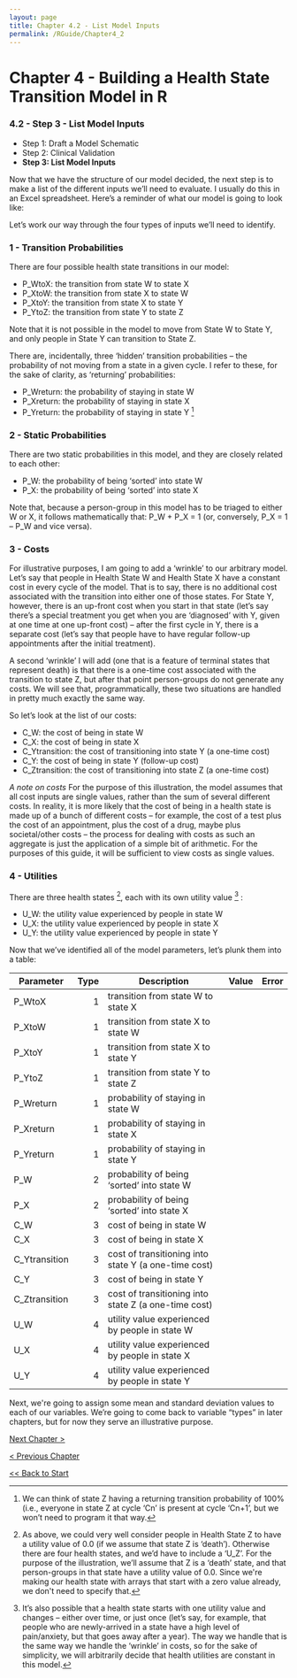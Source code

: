 ```yaml
---
layout: page
title: Chapter 4.2 - List Model Inputs
permalink: /RGuide/Chapter4_2
---
```


# Chapter 4 - Building a Health State Transition Model in R
### 4.2 - Step 3 - List Model Inputs
- Step 1: Draft a Model Schematic
- Step 2: Clinical Validation
- **Step 3: List Model Inputs**

Now that we have the structure of our model decided, the next step is to make a list of the different inputs we’ll need to evaluate. I usually do this in an Excel spreadsheet. Here’s a reminder of what our model is going to look like:
 
Let’s work our way through the four types of inputs we’ll need to identify.

### 1 -	Transition Probabilities
There are four possible health state transitions in our model:
-	P_WtoX: the transition from state W to state X
-	P_XtoW: the transition from state X to state W
-	P_XtoY: the transition from state X to state Y
-	P_YtoZ: the transition from state Y to state Z

Note that it is not possible in the model to move from State W to State Y, and only people in State Y can transition to State Z.

There are, incidentally, three ‘hidden’ transition probabilities – the probability of not moving from a state in a given cycle. I refer to these, for the sake of clarity, as ‘returning’ probabilities:

-	P_Wreturn: the probability of staying in state W
-	P_Xreturn: the probability of staying in state X
-	P_Yreturn: the probability of staying in state Y [^1]

[^1]: We can think of state Z having a returning transition probability of 100% (i.e., everyone in state Z at cycle ‘Cn’ is present at cycle ‘Cn+1’, but we won’t need to program it that way.

### 2 -	Static Probabilities
There are two static probabilities in this model, and they are closely related to each other:
-	P_W: the probability of being ‘sorted’ into state W
-	P_X: the probability of being ‘sorted’ into state X

Note that, because a person-group in this model has to be triaged to either W or X, it follows mathematically that: P_W + P_X = 1 (or, conversely, P_X = 1 – P_W and vice versa).

### 3 -	Costs
For illustrative purposes, I am going to add a ‘wrinkle’ to our arbitrary model. Let’s say that people in Health State W and Health State X have a constant cost in every cycle of the model. That is to say, there is no additional cost associated with the transition into either one of those states. For State Y, however, there is an up-front cost when you start in that state (let’s say there’s a special treatment you get when you are ‘diagnosed’ with Y, given at one time at one up-front cost) – after the first cycle in Y, there is a separate cost (let’s say that people have to have regular follow-up appointments after the initial treatment).

A second ‘wrinkle’ I will add (one that is a feature of terminal states that represent death) is that there is a one-time cost associated with the transition to state Z, but after that point person-groups do not generate any costs. We will see that, programmatically, these two situations are handled in pretty much exactly the same way.
 
So let’s look at the list of our costs:
-	C_W: the cost of being in state W
-	C_X: the cost of being in state X
-	C_Ytransition: the cost of transitioning into state Y (a one-time cost)
-	C_Y: the cost of being in state Y (follow-up cost)
-	C_Ztransition: the cost of transitioning into state Z (a one-time cost)

*A note on costs*
For the purpose of this illustration, the model assumes that all cost inputs are single values, rather than the sum of several different costs. In reality, it is more likely that the cost of being in a health state is made up of a bunch of different costs – for example, the cost of a test plus the cost of an appointment, plus the cost of a drug, maybe plus societal/other costs – the process for dealing with costs as such an aggregate is just the application of a simple bit of arithmetic. For the purposes of this guide, it will be sufficient to view costs as single values.

### 4 -	Utilities
There are three health states [^2], each with its own utility value [^3] :
-	U_W: the utility value experienced by people in state W
-	U_X: the utility value experienced by people in state X
-	U_Y: the utility value experienced by people in state Y

[^2]: As above, we could very well consider people in Health State Z to have a utility value of 0.0 (if we assume that state Z is ‘death’). Otherwise there are four health states, and we’d have to include a ‘U_Z’. For the purpose of the illustration, we’ll assume that Z is a ‘death’ state, and that person-groups in that state have a utility value of 0.0. Since we're making our health state with arrays that start with a zero value already, we don't need to specify that.

[^3]: It’s also possible that a health state starts with one utility value and changes – either over time, or just once (let’s say, for example, that people who are newly-arrived in a state have a high level of pain/anxiety, but that goes away after a year). The way we handle that is the same way we handle the ‘wrinkle’ in costs, so for the sake of simplicity, we will arbitrarily decide that health utilities are constant in this model.

Now that we’ve identified all of the model parameters, let’s plunk them into a table: 

| Parameter | Type | Description | Value | Error |
| --------- |-----:| ------------| ----- | ----- |
| P_WtoX    | 1 | transition from state W to state X | | |
| P_XtoW	| 1	| transition from state X to state W | | |			
| P_XtoY	| 1 | transition from state X to state Y | | |
| P_YtoZ	| 1	| transition from state Y to state Z | | |
| P_Wreturn	| 1 | probability of staying in state W	| | |
| P_Xreturn	| 1	| probability of staying in state X | | |
| P_Yreturn	| 1 | probability of staying in state Y	| | |
| P_W	| 2 | probability of being ‘sorted’ into state W | | |
| P_X |	2	| probability of being ‘sorted’ into state X | | |
| C_W |	3 | cost of being in state W | | |
| C_X | 3| cost of being in state X	| | |
| C_Ytransition | 3|	cost of transitioning into state Y (a one-time cost) | | |
| C_Y	|3|	cost of being in state Y		| | |
| C_Ztransition	| 3 | cost of transitioning into state Z (a one-time cost)	| | |
| U_W |	4 |	utility value experienced by people in state W	| | |
| U_X |	4 |	utility value experienced by people in state X	| | |
| U_Y | 4 |	utility value experienced by people in state Y	| | |

Next, we're going to assign some mean and standard deviation values to each of our variables. We’re going to come back to variable “types” in later chapters, but for now they serve an illustrative purpose.

[Next Chapter >](http://healthyuncertainty.github.io/RGuide/Chapter4_3)

[< Previous Chapter](http://healthyuncertainty.github.io/RGuide/Chapter4_1)

[<< Back to Start](http://healthyuncertainty.github.io/RGuide/Introduction)